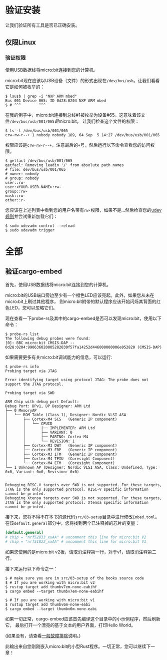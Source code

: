 # 验证安装

让我们验证所有工具是否已正确安装。

## 仅限Linux

### 验证权限

使用USB数据线将micro:bit连接到您的计算机。

micro:bit现在应该以USB设备（文件）的形式出现在`/dev/bus/usb`。让我们看看它是如何被枚举的：

``` console
$ lsusb | grep -i "NXP ARM mbed"
Bus 001 Device 065: ID 0d28:0204 NXP ARM mbed
$ # ^^^        ^^^
```

在我的例子中，micro:bit连接到总线#1被枚举为设备#65。这意味着该文件`/dev/bus/usb/001/065`*是*micro:bit。
让我们检查这个文件的权限：

``` console
$ ls -l /dev/bus/usb/001/065
crw-rw-r--+ 1 nobody nobody 189, 64 Sep  5 14:27 /dev/bus/usb/001/065
```

权限应该是`crw-rw-r--+`，注意最后的`+`号，然后运行以下命令查看您的访问权限。

``` console
$ getfacl /dev/bus/usb/001/065
getfacl: Removing leadin '/' from absolute path names
# file: dev/bus/usb/001/065
# owner: nobody
# group: nobody
user::rw-
user:<YOUR-USER-NAME>:rw-
group::rw-
mask::rw-
other::r-
```

您应该在上述列表中看到您的用户名带有`rw-`权限，如果不是...然后检查您的[udev规则]并尝试重新加载它们：

[udev规则]: linux.md#udev-rules

``` console
$ sudo udevadm control --reload
$ sudo udevadm trigger
```

# 全部

## 验证cargo-embed
首先，使用USB数据线将micro:bit连接到您的计算机。

micro:bit的USB端口旁边至少有一个橙色LED应该亮起。此外，如果您从未在micro:bit上刷过其他程序，
则micro:bit附带的默认程序应该开始闪烁其背面的红色LED，您可以忽略它们。

现在查看一下probe-rs及其中的cargo-embed是否可以发现micro:bit，使用以下命令：

``` console
$ probe-rs list
The following debug probes were found:
[0]: BBC micro:bit CMSIS-DAP -- 0d28:0204:990636020005282030f57fa14252d446000000006e052820 (CMSIS-DAP)
```

如果需要更多有关micro:bit调试能力的信息，可以运行:

``` console
$ probe-rs info
Probing target via JTAG

Error identifying target using protocol JTAG: The probe does not support the JTAG protocol.

Probing target via SWD

ARM Chip with debug port Default:
Debug Port: DPv1, DP Designer: ARM Ltd
├── 0 MemoryAP
│   └── ROM Table (Class 1), Designer: Nordic VLSI ASA
│       ├── Cortex-M4 SCS   (Generic IP component)
│       │   └── CPUID
│       │       ├── IMPLEMENTER: ARM Ltd
│       │       ├── VARIANT: 0
│       │       ├── PARTNO: Cortex-M4
│       │       └── REVISION: 1
│       ├── Cortex-M3 DWT   (Generic IP component)
│       ├── Cortex-M3 FBP   (Generic IP component)
│       ├── Cortex-M3 ITM   (Generic IP component)
│       ├── Cortex-M4 TPIU  (Coresight Component)
│       └── Cortex-M4 ETM   (Coresight Component)
└── 1 Unknown AP (Designer: Nordic VLSI ASA, Class: Undefined, Type: 0x0, Variant: 0x0, Revision: 0x0)


Debugging RISC-V targets over SWD is not supported. For these targets, JTAG is the only supported protocol. RISC-V specific information cannot be printed.
Debugging Xtensa targets over SWD is not supported. For these targets, JTAG is the only supported protocol. Xtensa specific information cannot be printed.

```

接下来，您将不得不在本书的源代码`src/03-setup`目录中进行修改`Embed.toml`。
在该`default.general`部分中，您将找到两个已注释掉的芯片的变量：

```toml
[default.general]
# chip = "nrf52833_xxAA" # uncomment this line for micro:bit V2
# chip = "nrf51822_xxAA" # uncomment this line for micro:bit V1
```

如果您使用的是micro:bit v2板，请取消注释第一行，对于v1，请取消注释第二行。

接下来运行以下命令之一：

```
$ # make sure you are in src/03-setup of the books source code
$ # If you are working with micro:bit v2
$ rustup target add thumbv7em-none-eabihf
$ cargo embed --target thumbv7em-none-eabihf

$ # If you are working with micro:bit v1
$ rustup target add thumbv6m-none-eabi
$ cargo embed --target thumbv6m-none-eabi
```

如果一切正常，cargo-embed应该首先编译这个目录中的小示例程序，然后刷新它，
最后打开一个漂亮的基于文本的用户界面，打印Hello World。

(如果没有，请查看[一般故障排除]说明。)

[一般故障排除]: ../appendix/1-general-troubleshooting/index.html

此输出来自您刚刚嵌入micro:bit的小型Rust程序。一切正常，您可以继续下一章！
